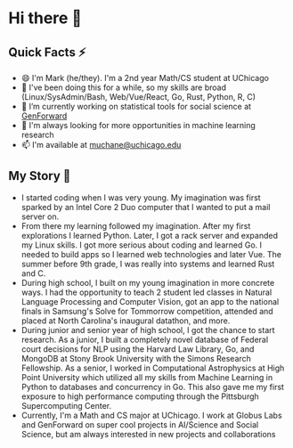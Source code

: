 # Hi there 👋
## Quick Facts ⚡
- 😄 I'm Mark (he/they). I'm a 2nd year Math/CS student at UChicago
- 🌱 I've been doing this for a while, so my skills are broad (Linux/SysAdmin/Bash, Web/Vue/React, Go, Rust, Python, R, C)
- 🔭 I’m currently working on statistical tools for social science at [GenForward](https://genforwardsurvey.com/)
- 👯 I'm always looking for more opportunities in machine learning research
- 📫 I'm available at muchane@uchicago.edu
## My Story 💬
- I started coding when I was very young. My imagination was first sparked by an Intel Core 2 Duo computer that I wanted to put a mail server on.
- From there my learning followed my imagination. After my first explorations I learned Python. Later, I got a rack server and expanded my Linux skills. I got more serious about coding and learned Go. I needed to build apps so I learned web technologies and later Vue. The summer before 9th grade, I was really into systems and learned Rust and C.
- During high school, I built on my young imagination in more concrete ways. I had the opportunity to teach 2 student led classes in Natural Language Processing and Computer Vision, got an app to the national finals in Samsung's Solve for Tommorrow competition, attended and placed at North Carolina's inaugural datathon, and more.
- During junior and senior year of high school, I got the chance to start research. As a junior, I built a completely novel database of Federal court decisions for NLP using the Harvard Law Library, Go, and MongoDB at Stony Brook University with the Simons Research Fellowship. As a senior, I worked in Computational Astrophysics at High Point University which utilized all my skills from Machine Learning in Python to databases and concurrency in Go. This also gave me my first exposure to high performance computing through the Pittsburgh Supercomputing Center.
- Currently, I'm a Math and CS major at UChicago. I work at Globus Labs and GenForward on super cool projects in AI/Science and Social Science, but am always interested in new projects and collaborations
<!--
**muchanem/muchanem** is a ✨ _special_ ✨ repository because its `README.md` (this file) appears on your GitHub profile.

Here are some ideas to get you started:

- 🔭 I’m currently working on ...
- 🌱 I’m currently learning ...
- 👯 I’m looking to collaborate on ...
- 🤔 I’m looking for help with ...
- 💬 Ask me about ...
- 📫 How to reach me: ...
- 😄 Pronouns: ...
- ⚡ Fun fact: ...
-->
